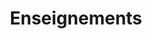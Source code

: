 ---
title: Enseignements
type: landing

sections:
  - block: portfolio
    id: projects
    content:
      title: Enseignements
    #   subtitle: My subtitle
    #   text: Add any **markdown** formatted content here - text, images, videos, galleries - and even HTML code!
      filters:
        # Folders to display content from
        folders:
          - _cours
        # Only show content with these tags
        tags: []
        # Exclude content with these tags
        exclude_tags: []
        # Which Hugo page kinds to show (https://gohugo.io/templates/section-templates/#page-kinds)
        kinds:
          - page
      # Field to sort by, such as Date or Title
      sort_by: 'Date'
      sort_ascending: false
      # Default portfolio filter button
      # 0 corresponds to the first button below and so on
      # For example, 0 will default to showing all content as the first button below shows content with *any* tag
      default_button_index: 0
      # Filter button toolbar (optional).
      # Add or remove as many buttons as you like.
      # To show all content, set `tag` to "*".
      # To filter by a specific tag, set `tag` to an existing tag name.
      # To remove the button toolbar, delete the entire `buttons` block.
      buttons:
        - name: Tous
          tag: '*'
        - name: Son
          tag: son
        - name: Informatique
          tag: informatique
        - name: Spatialisation
          tag: spatialisation
    design:
      # See Page Builder docs for all section customization options.
      # Choose how many columns the section has. Valid values: '1' or '2'.
      columns: '1'
      # Choose a listing view
      view: masonry
      # For Showcase view, flip alternate rows?
      flip_alt_rows: false
---